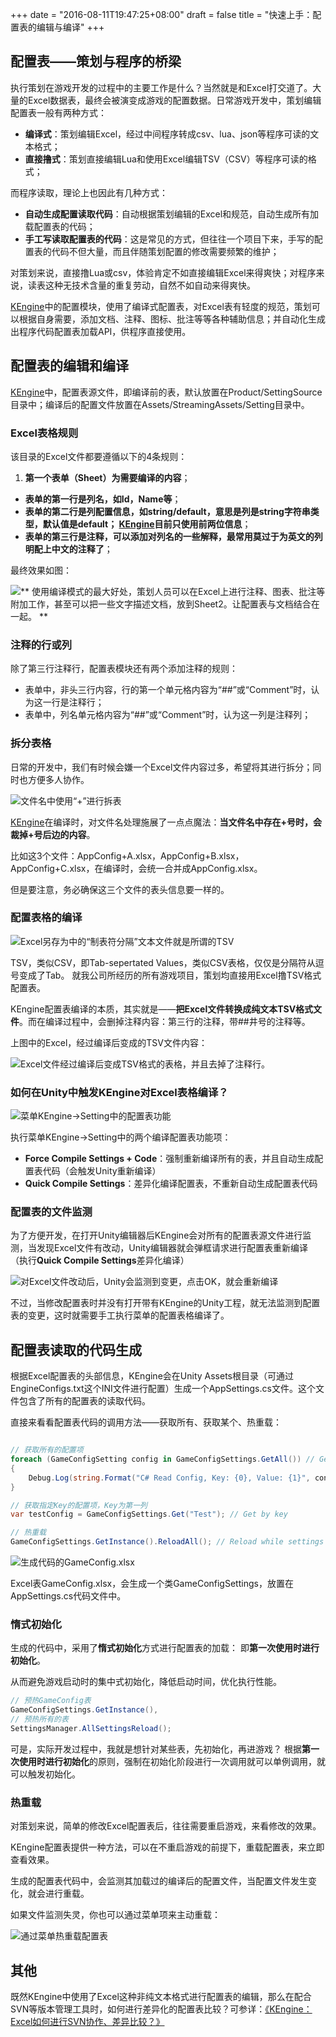 +++
date = "2016-08-11T19:47:25+08:00"
draft = false
title = "快速上手：配置表的编辑与编译"
+++

## 配置表——策划与程序的桥梁

执行策划在游戏开发的过程中的主要工作是什么？当然就是和Excel打交道了。大量的Excel数据表，最终会被演变成游戏的配置数据。日常游戏开发中，策划编辑配置表一般有两种方式：

- **编译式**：策划编辑Excel，经过中间程序转成csv、lua、json等程序可读的文本格式；
- **直接撸式**：策划直接编辑Lua和使用Excel编辑TSV（CSV）等程序可读的格式；

而程序读取，理论上也因此有几种方式：

- **自动生成配置读取代码**：自动根据策划编辑的Excel和规范，自动生成所有加载配置表的代码；
- **手工写读取配置表的代码**：这是常见的方式，但往往一个项目下来，手写的配置表的代码不但大量，而且伴随策划配置的修改需要频繁的维护；

对策划来说，直接撸Lua或csv，体验肯定不如直接编辑Excel来得爽快；对程序来说，读表这种无技术含量的重复劳动，自然不如自动来得爽快。

[KEngine](https://github.com/mr-kelly/KEngine)中的配置模块，使用了编译式配置表，对Excel表有轻度的规范，策划可以根据自身需要，添加文档、注释、图标、批注等等各种辅助信息；并自动化生成出程序代码配置表加载API，供程序直接使用。

## 配置表的编辑和编译

[KEngine](https://github.com/mr-kelly/KEngine)中，配置表源文件，即编译前的表，默认放置在Product/SettingSource目录中；编译后的配置文件放置在Assets/StreamingAssets/Setting目录中。

### Excel表格规则

该目录的Excel文件都要遵循以下的4条规则：

1. **第一个表单（Sheet）为需要编译的内容**；
- **表单的第一行是列名，如Id，Name等**；
- **表单的第二行是列配置信息，如string/default，意思是列是string字符串类型，默认值是default； [KEngine](https://github.com/mr-kelly/KEngine)目前只使用前两位信息**；
- **表单的第三行是注释，可以添加对列名的一些解释，最常用莫过于为英文的列明配上中文的注释了**；

最终效果如图：

![** 使用编译模式的最大好处，策划人员可以在Excel上进行注释、图表、批注等附加工作，甚至可以把一些文字描述文档，放到Sheet2。让配置表与文档结合在一起。 **](http://upload-images.jianshu.io/upload_images/1835687-c99d18e781afa919.png?imageMogr2/auto-orient/strip%7CimageView2/2/w/1240)

### 注释的行或列

除了第三行注释行，配置表模块还有两个添加注释的规则：

- 表单中，非头三行内容，行的第一个单元格内容为“##”或“Comment”时，认为这一行是注释行；
- 表单中，列名单元格内容为“##”或“Comment”时，认为这一列是注释列；

### 拆分表格

日常的开发中，我们有时候会嫌一个Excel文件内容过多，希望将其进行拆分；同时也方便多人协作。

![文件名中使用“+”进行拆表](http://upload-images.jianshu.io/upload_images/1835687-d6b69c4fed82c1c8.png?imageMogr2/auto-orient/strip%7CimageView2/2/w/1240)

[KEngine](https://github.com/mr-kelly/KEngine)在编译时，对文件名处理施展了一点点魔法：**当文件名中存在+号时，会裁掉+号后边的内容**。

比如这3个文件：AppConfig+A.xlsx，AppConfig+B.xlsx，AppConfig+C.xlsx，在编译时，会统一合并成AppConfig.xlsx。

但是要注意，务必确保这三个文件的表头信息要一样的。

### 配置表格的编译

![Excel另存为中的“制表符分隔”文本文件就是所谓的TSV](http://upload-images.jianshu.io/upload_images/1835687-d3055b71083e93cd.png?imageMogr2/auto-orient/strip%7CimageView2/2/w/1240)

TSV，类似CSV，即Tab-sepertated Values，类似CSV表格，仅仅是分隔符从逗号变成了Tab。 就我公司所经历的所有游戏项目，策划均直接用Excel撸TSV格式配置表。

KEngine配置表编译的本质，其实就是——**把Excel文件转换成纯文本TSV格式文件**。而在编译过程中，会删掉注释内容：第三行的注释，带##井号的注释等。

上图中的Excel，经过编译后变成的TSV文件内容：

![**Excel文件经过编译后变成TSV格式的表格，并且去掉了注释行。**](http://upload-images.jianshu.io/upload_images/1835687-77dad136de19b812.png?imageMogr2/auto-orient/strip%7CimageView2/2/w/1240)

### 如何在Unity中触发KEngine对Excel表格编译？

![菜单KEngine->Setting中的配置表功能](http://upload-images.jianshu.io/upload_images/1835687-5c00562fcc0c2a33.png?imageMogr2/auto-orient/strip%7CimageView2/2/w/1240)

执行菜单KEngine->Setting中的两个编译配置表功能项：
- **Force Compile Settings + Code**：强制重新编译所有的表，并且自动生成配置表代码（会触发Unity重新编译）
- **Quick Compile Settings**：差异化编译配置表，不重新自动生成配置表代码

### 配置表的文件监测

为了方便开发，在打开Unity编辑器后KEngine会对所有的配置表源文件进行监测，当发现Excel文件有改动，Unity编辑器就会弹框请求进行配置表重新编译（执行**Quick Compile Settings**差异化编译）

![对Excel文件改动后，Unity会监测到变更，点击OK，就会重新编译](http://upload-images.jianshu.io/upload_images/1835687-21005c7adf1189ef.png?imageMogr2/auto-orient/strip%7CimageView2/2/w/1240)

不过，当修改配置表时并没有打开带有KEngine的Unity工程，就无法监测到配置表的变更，这时就需要手工执行菜单的配置表格编译了。


## 配置表读取的代码生成

根据Excel配置表的头部信息，KEngine会在Unity Assets根目录（可通过EngineConfigs.txt这个INI文件进行配置）生成一个AppSettings.cs文件。这个文件包含了所有的配置表的读取代码。

直接来看看配置表代码的调用方法——获取所有、获取某个、热重载：
```csharp

// 获取所有的配置项
foreach (GameConfigSetting config in GameConfigSettings.GetAll()) // Get all Configs
{
    Debug.Log(string.Format("C# Read Config, Key: {0}, Value: {1}", config.Id, config.Value));
}

// 获取指定Key的配置项，Key为第一列
var testConfig = GameConfigSettings.Get("Test"); // Get by key

// 热重载
GameConfigSettings.GetInstance().ReloadAll(); // Reload while settings recompile
```
![生成代码的GameConfig.xlsx](http://upload-images.jianshu.io/upload_images/1835687-794f4ae971e3c4da.png?imageMogr2/auto-orient/strip%7CimageView2/2/w/1240)

Excel表GameConfig.xlsx，会生成一个类GameConfigSettings，放置在AppSettings.cs代码文件中。


### 惰式初始化
生成的代码中，采用了**惰式初始化**方式进行配置表的加载： 即**第一次使用时进行初始化**。

从而避免游戏启动时的集中式初始化，降低启动时间，优化执行性能。

```csharp
// 预热GameConfig表
GameConfigSettings.GetInstance(),
// 预热所有的表
SettingsManager.AllSettingsReload();
```

可是，实际开发过程中，我就是想针对某些表，先初始化，再进游戏？
根据**第一次使用时进行初始化**的原则，强制在初始化阶段进行一次调用就可以单例调用，就可以触发初始化。

### 热重载

对策划来说，简单的修改Excel配置表后，往往需要重启游戏，来看修改的效果。

KEngine配置表提供一种方法，可以在不重启游戏的前提下，重载配置表，来立即查看效果。

生成的配置表代码中，会监测其加载过的编译后的配置文件，当配置文件发生变化，就会进行重载。

如果文件监测失灵，你也可以通过菜单项来主动重载：

![通过菜单热重载配置表](http://upload-images.jianshu.io/upload_images/1835687-102786910d178ced.png?imageMogr2/auto-orient/strip%7CimageView2/2/w/1240)


## 其他

既然KEngine中使用了Excel这种非纯文本格式进行配置表的编辑，那么在配合SVN等版本管理工具时，如何进行差异化的配置表比较？可参详：[《KEngine：Excel如何进行SVN协作、差异比较？》](http://www.jianshu.com/p/2ea5468e9d5b)
